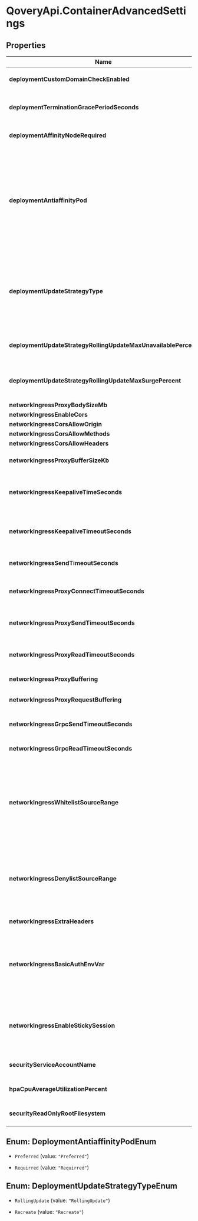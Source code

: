 # QoveryApi.ContainerAdvancedSettings

## Properties

Name | Type | Description | Notes
------------ | ------------- | ------------- | -------------
**deploymentCustomDomainCheckEnabled** | **Boolean** | disable custom domain check when deploying an application | [optional] 
**deploymentTerminationGracePeriodSeconds** | **Number** | define how long in seconds an application is supposed to be stopped gracefully | [optional] 
**deploymentAffinityNodeRequired** | **{String: String}** | Set pod placement on specific Kubernetes nodes labels | [optional] 
**deploymentAntiaffinityPod** | **String** | Define how you want pods affinity to behave: * &#x60;Preferred&#x60; allows, but does not require, pods of a given service are not co-located (or co-hosted) on a single node * &#x60;Requirred&#x60; ensures that the pods of a given service are not co-located (or co-hosted) on a single node (safer in term of availability but can be expensive depending on the number of replicas)  | [optional] 
**deploymentUpdateStrategyType** | **String** | * &#x60;RollingUpdate&#x60; gracefully rollout new versions, and automatically rollback if the new version fails to start * &#x60;Recreate&#x60; stop all current versions and create new ones once all old ones have been shutdown  | [optional] 
**deploymentUpdateStrategyRollingUpdateMaxUnavailablePercent** | **Number** | Define the percentage of a maximum number of pods that can be unavailable during the update process | [optional] 
**deploymentUpdateStrategyRollingUpdateMaxSurgePercent** | **Number** | Define the percentage of the maximum number of pods that can be created over the desired number of pods | [optional] 
**networkIngressProxyBodySizeMb** | **Number** |  | [optional] 
**networkIngressEnableCors** | **Boolean** |  | [optional] 
**networkIngressCorsAllowOrigin** | **String** |  | [optional] 
**networkIngressCorsAllowMethods** | **String** |  | [optional] 
**networkIngressCorsAllowHeaders** | **String** |  | [optional] 
**networkIngressProxyBufferSizeKb** | **Number** | header buffer size used while reading response header from upstream | [optional] 
**networkIngressKeepaliveTimeSeconds** | **Number** | Limits the maximum time (in seconds) during which requests can be processed through one keepalive connection | [optional] 
**networkIngressKeepaliveTimeoutSeconds** | **Number** | Sets a timeout (in seconds) during which an idle keepalive connection to an upstream server will stay open. | [optional] 
**networkIngressSendTimeoutSeconds** | **Number** | Sets a timeout (in seconds) for transmitting a response to the client | [optional] 
**networkIngressProxyConnectTimeoutSeconds** | **Number** | Sets a timeout (in seconds) for establishing a connection to a proxied server | [optional] 
**networkIngressProxySendTimeoutSeconds** | **Number** | Sets a timeout (in seconds) for transmitting a request to the proxied server | [optional] 
**networkIngressProxyReadTimeoutSeconds** | **Number** | Sets a timeout (in seconds) for reading a response from the proxied server | [optional] 
**networkIngressProxyBuffering** | **String** | Allows to enable or disable nginx &#x60;proxy-buffering&#x60; | [optional] 
**networkIngressProxyRequestBuffering** | **String** | Allows to enable or disable nginx &#x60;proxy-request-buffering&#x60; | [optional] 
**networkIngressGrpcSendTimeoutSeconds** | **Number** | Sets a timeout (in seconds) for transmitting a request to the grpc server | [optional] 
**networkIngressGrpcReadTimeoutSeconds** | **Number** | Sets a timeout (in seconds) for transmitting a request to the grpc server | [optional] 
**networkIngressWhitelistSourceRange** | **String** | list of source ranges to allow access to ingress proxy.  This property can be used to whitelist source IP ranges for ingress proxy. The value is a comma separated list of CIDRs, e.g. 10.0.0.0/24,172.10.0.1 To allow all source ranges, set 0.0.0.0/0.  | [optional] 
**networkIngressDenylistSourceRange** | **String** | list of source ranges to deny access to ingress proxy.  This property can be used to blacklist source IP ranges for ingress proxy. The value is a comma separated list of CIDRs, e.g. 10.0.0.0/24,172.10.0.1  | [optional] 
**networkIngressExtraHeaders** | **String** | Allows to define response headers | [optional] 
**networkIngressBasicAuthEnvVar** | **String** | Set the name of an environment variable to use as a basic authentication (&#x60;login:crypted_password&#x60;) from &#x60;htpasswd&#x60; command. You can add multiples comma separated values.  | [optional] 
**networkIngressEnableStickySession** | **Boolean** | Enable the load balancer to bind a user&#39;s session to a specific target. This ensures that all requests from the user during the session are sent to the same target  | [optional] 
**securityServiceAccountName** | **String** | Allows you to set an existing Kubernetes service account name  | [optional] 
**hpaCpuAverageUtilizationPercent** | **Number** | Percentage value of cpu usage at which point pods should scale up. | [optional] 
**securityReadOnlyRootFilesystem** | **Boolean** | Mounts the container&#39;s root filesystem as read-only  | [optional] 



## Enum: DeploymentAntiaffinityPodEnum


* `Preferred` (value: `"Preferred"`)

* `Requirred` (value: `"Requirred"`)





## Enum: DeploymentUpdateStrategyTypeEnum


* `RollingUpdate` (value: `"RollingUpdate"`)

* `Recreate` (value: `"Recreate"`)




